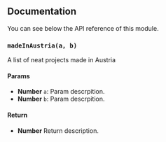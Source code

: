 ## Documentation

You can see below the API reference of this module.

### `madeInAustria(a, b)`
A list of neat projects made in Austria

#### Params
- **Number** `a`: Param descrpition.
- **Number** `b`: Param descrpition.

#### Return
- **Number** Return description.

